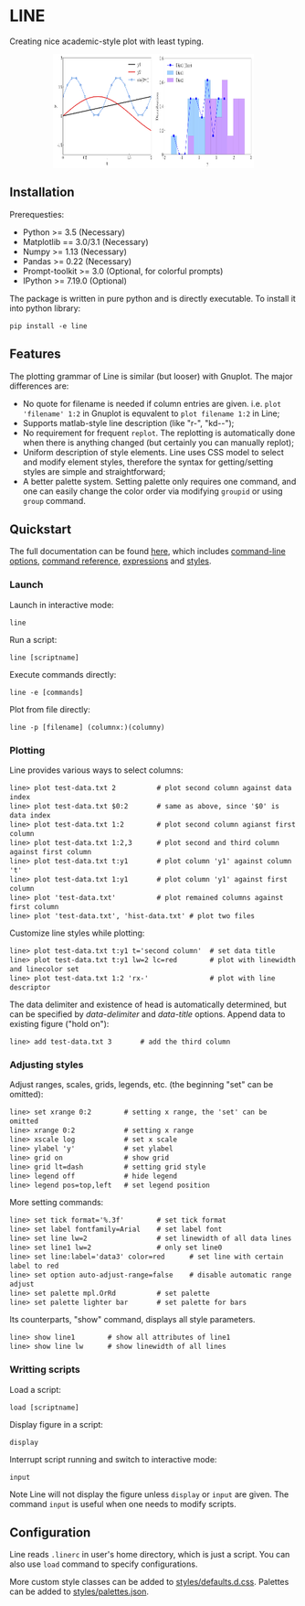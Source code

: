 # LINE

Creating nice academic-style plot with least typing.

<div style="display:flex; flex-direction: row; justify-content: center; align-items: center">
<img width="35%" height="200" src="doc/plot1.png">
<img width="35%" height="200" src="doc/plot2.png">
</div>

## Installation

Prerequesties:

- Python >= 3.5 (Necessary)
- Matplotlib == 3.0/3.1 (Necessary)
- Numpy >= 1.13 (Necessary)
- Pandas >= 0.22 (Necessary)
- Prompt-toolkit >= 3.0 (Optional, for colorful prompts)
- IPython >= 7.19.0 (Optional)

The package is written in pure python and is directly executable. To install it into python library:

    pip install -e line

## Features

The plotting grammar of Line is similar (but looser) with Gnuplot. The major differences are:
- No quote for filename is needed if column entries are given. i.e. `plot 'filename' 1:2` in Gnuplot is equvalent to `plot filename 1:2` in Line;
- Supports matlab-style line description (like "r-", "kd--");
- No requirement for frequent `replot`. The replotting is automatically done when there is anything changed (but certainly you can manually replot);
- Uniform description of style elements. Line uses CSS model to select and modify element styles, therefore the syntax for getting/setting styles are simple and straightforward;
- A better palette system. Setting palette only requires one command, and one can easily change the color order via modifying `groupid` or using `group` command.

## Quickstart

The full documentation can be found [here](doc/doc.md), which includes [command-line options](doc/doc.md#command-line-options), [command reference](doc/doc.md#command-reference), [expressions](doc/doc.md#expressions) and [styles](doc/doc.md#styles).

### Launch

Launch in interactive mode:

    line

Run a script:

    line [scriptname]

Execute commands directly:

    line -e [commands]

Plot from file directly:

    line -p [filename] (columnx:)(columny)


### Plotting

Line provides various ways to select columns:

    line> plot test-data.txt 2          # plot second column against data index
    line> plot test-data.txt $0:2       # same as above, since '$0' is data index
    line> plot test-data.txt 1:2        # plot second column agianst first column
    line> plot test-data.txt 1:2,3      # plot second and third column against first column
    line> plot test-data.txt t:y1       # plot column 'y1' against column 't'
    line> plot test-data.txt 1:y1       # plot column 'y1' against first column
    line> plot 'test-data.txt'          # plot remained columns against first column
    line> plot 'test-data.txt', 'hist-data.txt' # plot two files

Customize line styles while plotting:

    line> plot test-data.txt t:y1 t='second column'  # set data title
    line> plot test-data.txt t:y1 lw=2 lc=red        # plot with linewidth and linecolor set
    line> plot test-data.txt 1:2 'rx-'               # plot with line descriptor
    

The data delimiter and existence of head is automatically determined, but can be specified by *data-delimiter* and *data-title* options.
Append data to existing figure ("hold on"):

    line> add test-data.txt 3       # add the third column

### Adjusting styles

Adjust ranges, scales, grids, legends, etc. (the beginning "set" can be omitted):

    line> set xrange 0:2        # setting x range, the 'set' can be omitted
    line> xrange 0:2            # setting x range
    line> xscale log            # set x scale
    line> ylabel 'y'            # set ylabel
    line> grid on               # show grid
    line> grid lt=dash          # setting grid style
    line> legend off            # hide legend
    line> legend pos=top,left   # set legend position

More setting commands:

    line> set tick format='%.3f'        # set tick format
    line> set label fontfamily=Arial    # set label font
    line> set line lw=2                 # set linewidth of all data lines
    line> set line1 lw=2                # only set line0
    line> set line:label='data3' color=red      # set line with certain label to red
    line> set option auto-adjust-range=false    # disable automatic range adjust
    line> set palette mpl.OrRd          # set palette
    line> set palette lighter bar       # set palette for bars

Its counterparts, "show" command, displays all style parameters.

    line> show line1        # show all attributes of line1
    line> show line lw      # show linewidth of all lines

### Writting scripts

Load a script:

    load [scriptname]

Display figure in a script:

    display

Interrupt script running and switch to interactive mode:

    input

Note Line will not display the figure unless `display` or `input` are given. The command `input` is useful when one needs to modify scripts.


## Configuration

Line reads `.linerc` in user's home directory, which is just a script. You can also use `load` command to specify configurations.

More custom style classes can be added to [styles/defaults.d.css](line/styles/defaults.d.css). Palettes can be added to [styles/palettes.json](line/styles/palettes.json).
